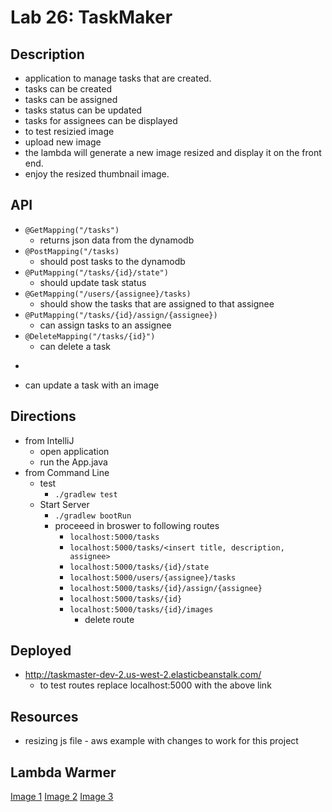 # Lab 26: TaskMaker

## Description
- application to manage tasks that are created.
- tasks can be created
- tasks can be assigned
- tasks status can be updated
- tasks for assignees can be displayed
- to test resizied image
 - upload new image
 - the lambda will generate a new image resized and display it on the front end.
 - enjoy the resized thumbnail image.

## API
- ```@GetMapping("/tasks")```
  - returns json data from the dynamodb
- ```@PostMapping("/tasks)```
  - should post tasks to the dynamodb
- ```@PutMapping("/tasks/{id}/state")```
  - should update task status
- ```@GetMapping("/users/{assignee}/tasks) ```
  - should show the tasks that are assigned to that assignee
- ```@PutMapping("/tasks/{id}/assign/{assignee}) ```
  - can assign tasks to an assignee
- ```@DeleteMapping("/tasks/{id}")```
  - can delete a task
-  ```PostMapping("/tasks/{id}/images")
  - can update a task with an image


## Directions
- from IntelliJ
  - open application
  - run the App.java
- from Command Line
  - test
    - ```./gradlew test```
  - Start Server
    - ```./gradlew bootRun```
    - proceeed in broswer to following routes
      - ```localhost:5000/tasks```
      - ```localhost:5000/tasks/<insert title, description, assignee>```
      - ```localhost:5000/tasks/{id}/state```
      - ```localhost:5000/users/{assignee}/tasks```
      - ```localhost:5000/tasks/{id}/assign/{assignee}```
      - ```localhost:5000/tasks/{id}```
      - ```localhost:5000/tasks/{id}/images```
        - delete route

## Deployed
- http://taskmaster-dev-2.us-west-2.elasticbeanstalk.com/
  - to test routes replace localhost:5000 with the above link

## Resources
- resizing js file - aws example with changes to work for this project


## Lambda Warmer

[Image 1](./src/main/resources/static/images/image1.png)
[Image 2](./src/main/resources/static/images/image2.png)
[Image 3](./src/main/resources/static/images/image3.png)

